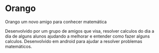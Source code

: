 # Orango
Orango um novo amigo para conhecer matemática

Desenvolvido por um grupo de amigos que visa, resolver calculos do dia a dia de alguns alunos ajudando a melhorar e entender como fazer alguns calculos.
Desenvolvido em android para ajudar a resolver problemas matemáticos.
